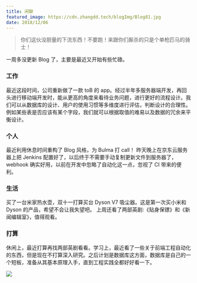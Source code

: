 ```yaml
---
title: 闲聊
featured_image: https://cdn.zhangdd.tech/blogImg/Blog81.jpg
date: 2018/12/06
---
```


> 你们这伙没胆量的下流东西！不要跑！来跟你们厮杀的只是个单枪匹马的骑士！

一周多没更新 Blog 了，主要是最近又开始有些忙碌。

### 工作
最近这段时间，公司重新做了一款 toB 的 app。经过半年多服务器端开发，再回头进行移动端开发时，能从更高的角度来看待业务问题，进行更好的流程设计。我们可以从数据库的设计、用户的使用习惯等多维度进行评估，判断设计的合理性。例如某些表是否应该有某个字段，我们就可以根据取值的难易以及数据的冗余来平衡设计。

### 个人
最近利用休息时间重构了 Blog 风格，为 Bulma 打 call！
昨天晚上在京东云服务器上把 Jenkins 配置好了，以后终于不需要手动复制更新文件到服务器了，webhook 确实好用，以前在开发中忽略了自动化这一点，忽视了 CI 带来的便利。

### 生活
买了一台米家热水壶，双十一打算买台 Dyson V7 吸尘器。这是第一次买小米和 Dyson 的产品，希望不会让我失望吧。
上周还看了两部英剧:《贴身保镖》和《新闻编辑室》，值得观看。

### 打算
休闲上，最近打算再找两部英剧看看。学习上，最近看了一些关于前端工程自动化的东西，但是现在不打算深入研究。之后计划是数据库这方面，数据库是自己的一个短板，准备从其基本原理入手，直到工程实践全都好好看一下。

![](https://cdn.zhangdd.tech/contentImg/other/other2.jpg)